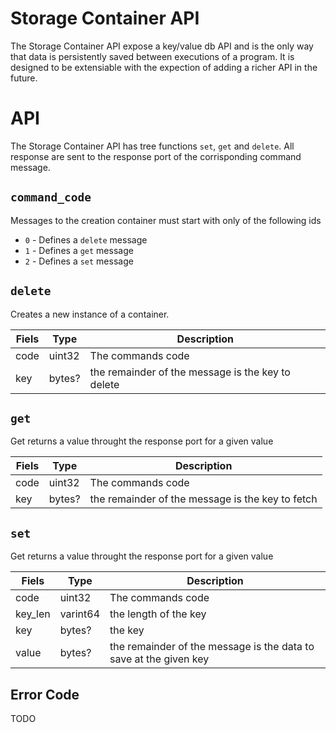 # Storage Container API
The Storage Container API expose a key/value db API and is the only way that data is persistently saved between executions of a program. 
It is designed to be extensiable with the expection of adding a richer API in the future.

# API
The Storage Container API has tree functions `set`, `get` and `delete`. All response
are sent to the response port of the corrisponding command message.

## `command_code`
Messages to the creation container must start with only of the following ids
* `0` - Defines a `delete` message
* `1` - Defines a `get` message
* `2` - Defines a `set` message

## `delete`
Creates a new instance of a container. 

| Fiels | Type | Description |
|-------|------|-------------|
|code   | uint32  | The commands code | 
|key    | bytes?  | the remainder of the message is the key to delete |

## `get`
Get returns a value throught the response port for a given value

| Fiels | Type | Description |
|-------|------|-------------|
|code   | uint32  | The commands code | 
|key    | bytes?  | the remainder of the message is the key to fetch |

## `set`
Get returns a value throught the response port for a given value

| Fiels | Type | Description |
|-------|------|-------------|
|code   | uint32  | The commands code | 
|key_len| varint64| the length of the key |
|key    | bytes?  | the  key |
|value  | bytes?  | the remainder of the message is the data to save at the given key | 

## Error Code

TODO
